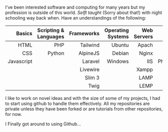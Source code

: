 I've been interested software and computing for many years but my profession is outside of this world. _Selft taught_ (Sorry about that!) with night schooling way back when. Have an understandings of the following:

| Basics     | Scripting & Languages | Frameworks |Operating Systems |Web Servers | Datbases | Other |
|-----------:|----------------------:|-----------:|-----------------:|-----------:|---------:|------:|
| HTML       | PHP                   | Tailwind   | Ubuntu           | Apach      | MySQL     | API  |
| CSS        | Python                | AlpineJS   | Debian           | Nginx      | Redis     | SSL  |
| Javascript |                       | Laravel    | Windows          | IIS        | PhpMyAdmin| SSH  |
|            |                       | Livewire   |                  | Xampp      |           | FTP  |
|            |                       | Slim 3     |                  | LAMP       |           | SFTP |
|            |                       | Twig       |                  | LEMP       |           | cURL |

I like to work on novel ideas and with the size of some of my projects, I had to start using github to handle them effectively. All my repositories are private unless they have been forked or are tutorials from other repositories, for now.

I Finally got around to using Github...

<!--
**C4NH4M/C4NH4M** is a ✨ _special_ ✨ repository because its `README.md` (this file) appears on your GitHub profile.

Here are some ideas to get you started:

- 🔭 I’m currently working on ...
- 🌱 I’m currently learning ...
- 👯 I’m looking to collaborate on ...
- 🤔 I’m looking for help with ...
- 💬 Ask me about ...
- 📫 How to reach me: ...
- 😄 Pronouns: ...
- ⚡ Fun fact: ...
-->
